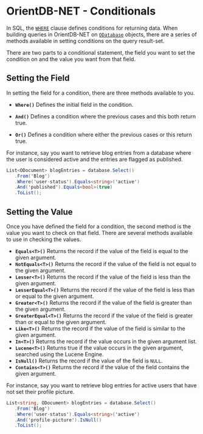 
# OrientDB-NET - Conditionals

In SQL, the [`WHERE`](../sql/SQL-Where.md) clause defines conditions for returning data.  When building queries in OrientDB-NET on [`ODatabase`](NET-Database.md) objects, there are a series of methods available in setting conditions on the query result-set.

There are two parts to a conditional statement, the field you want to set the condition on and the value you want from that field.

## Setting the Field

In setting the field for a condition, there are three methods available to you.

- **`Where()`** Defines the initial field in the condition.

- **`And()`** Defines a condition where the previous cases and this both return true.

- **`Or()`** Defines a condition where either the previous cases or this return true.

For instance, say you want to retrieve blog entries from a database where the user is considered active and the entries are flagged as published.

```csharp
List<ODocument> blogEntries = database.Select()
   .From('Blog')
   .Where('user-status').Equals<string>('active')
   .And('published').Equals<bool>(true)
   .ToList();
```

## Setting the Value

Once you have defined the field for a condition, the second method is the value you want to check on that field.  There are several methods available to use in checking the values.

- **`Equals<T>()`** Returns the record if the value of the field is equal to the given argument.
- **`NotEquals<T>()`** Returns the record if the value of the field is not equal to the given argument.
- **`Lesser<T>()`** Returns the record if the value of the field is less than the given argument.
- **`LesserEqual<T>()`** Returns the record if the value of the field is less than or equal to the given argument.
- **`Greater<T>()`** Returns the record if the value of the field is greater than the given argument.
- **`GreaterEqual<T>()`** Returns the record if the value of the field is greater than or equal to the given argument.
- **`Like<T>()`** Returns the record if the value of the field is similar to the given argument.
- **`In<T>()`** Returns the record if the value occurs in the given argument list.
- **`Lucene<T>()`** Returns true if the value occurs in the given argument, searched using the Lucene Engine.
- **`IsNull()`** Returns the record if the value of the field is `NULL`.
- **`Contains<T>()`** Returns the record if the value of the field contains the given argument.

For instance, say you want to retrieve blog entries for active users that have not set their profile picture.

```csharp
List<string, ODocument> blogEntries = database.Select()
   .From('Blog')
   .Where('user-status').Equals<string>('active')
   .And('profile-picture').IsNull()
   .ToList();
```
